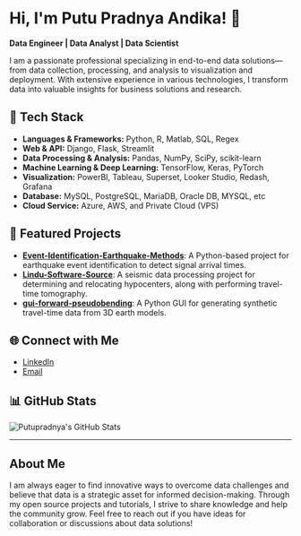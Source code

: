 # Hi, I'm Putu Pradnya Andika! 👋

**Data Engineer | Data Analyst | Data Scientist**

I am a passionate professional specializing in end-to-end data solutions—from data collection, processing, and analysis to visualization and deployment. With extensive experience in various technologies, I transform data into valuable insights for business solutions and research.

## 🔧 Tech Stack

- **Languages & Frameworks:** Python, R, Matlab, SQL, Regex
- **Web & API:** Django, Flask, Streamlit
- **Data Processing & Analysis:** Pandas, NumPy, SciPy, scikit-learn
- **Machine Learning & Deep Learning:** TensorFlow, Keras, PyTorch
- **Visualization:** PowerBI, Tableau, Superset, Looker Studio, Redash, Grafana
- **Database:** MySQL, PostgreSQL, MariaDB, Oracle DB, MYSQL, etc
- **Cloud Service:** Azure, AWS, and Private Cloud (VPS)

## 🚀 Featured Projects

- [**Event-Identification-Earthquake-Methods**](https://github.com/putupradnya/Event-Identification-Earthquake-Methods): A Python-based project for earthquake event identification to detect signal arrival times.
- [**Lindu-Software-Source**](https://github.com/putupradnya/Lindu-Software-Source): A seismic data processing project for determining and relocating hypocenters, along with performing travel-time tomography.
- [**gui-forward-pseudobending**](https://github.com/putupradnya/gui-forward-pseudobending): A Python GUI for generating synthetic travel-time data from 3D earth models.

## 🌐 Connect with Me

- [LinkedIn](https://www.linkedin.com/in/putupradnya) 
- [Email](mailto:putuandhika12@gmail.com) 

## 📊 GitHub Stats

![Putupradnya's GitHub Stats](https://github-readme-stats.vercel.app/api?username=putupradnya&show_icons=true&theme=radical)

---

## About Me

I am always eager to find innovative ways to overcome data challenges and believe that data is a strategic asset for informed decision-making. Through my open source projects and tutorials, I strive to share knowledge and help the community grow. Feel free to reach out if you have ideas for collaboration or discussions about data solutions!
